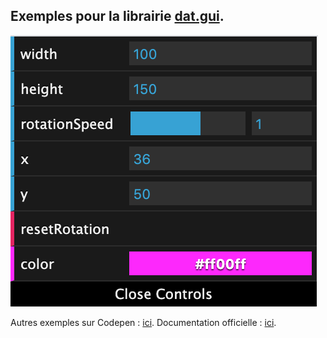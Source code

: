 ## Exemples pour la librairie [**dat.gui**](https://github.com/dataarts/dat.gui).

![datgui controls](https://github.com/ecal-mid/datgui-examples/blob/master/datgui-screenshot.png?raw=true)

Autres exemples sur Codepen : [ici](https://codepen.io/search/pens?q=dat%20gui).
Documentation officielle : [ici](https://github.com/dataarts/dat.gui/blob/master/API.md).
